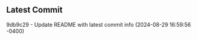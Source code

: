 
## Latest Commit
9db9c29 - Update README with latest commit info (2024-08-29 16:59:56 -0400) <Yunxi-Zhou>
